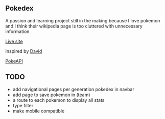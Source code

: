 ## Pokedex
A passion and learning project still in the making because I love pokemon and I think their wikipedia page is too cluttered with unnecessary information.

[Live site](https://personalpokedex-one.vercel.app/)

Inspired by [David](https://github.com/davidhckh)

[PokeAPI](https://pokeapi.co/)

## TODO
- add navigational pages per generation pokedex in navbar
- add page to save pokemon in (team)
- a route to each pokemon to display all stats
- type filter
- make mobile compatible

